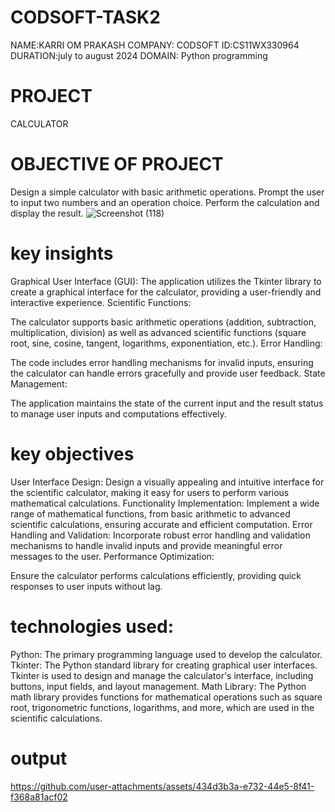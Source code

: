 # CODSOFT-TASK2
NAME:KARRI OM PRAKASH
COMPANY: CODSOFT
ID:CS11WX330964
DURATION:july to august 2024
DOMAIN: Python programming
# PROJECT
CALCULATOR
# OBJECTIVE OF PROJECT
Design a simple calculator with basic arithmetic operations.
Prompt the user to input two numbers and an operation choice.
Perform the calculation and display the result.
![Screenshot (118)](https://github.com/user-attachments/assets/dc2ac0cb-68ae-4291-93eb-7f0737ba4464)

# key insights
Graphical User Interface (GUI):
The application utilizes the Tkinter library to create a graphical interface for the calculator, providing a user-friendly and interactive experience.
Scientific Functions:

The calculator supports basic arithmetic operations (addition, subtraction, multiplication, division) as well as advanced scientific functions (square root, sine, cosine, tangent, logarithms, exponentiation, etc.).
Error Handling:

The code includes error handling mechanisms for invalid inputs, ensuring the calculator can handle errors gracefully and provide user feedback.
State Management:

The application maintains the state of the current input and the result status to manage user inputs and computations effectively.

# key objectives
User Interface Design:
Design a visually appealing and intuitive interface for the scientific calculator, making it easy for users to perform various mathematical calculations.
Functionality Implementation:
Implement a wide range of mathematical functions, from basic arithmetic to advanced scientific calculations, ensuring accurate and efficient computation.
Error Handling and Validation:
Incorporate robust error handling and validation mechanisms to handle invalid inputs and provide meaningful error messages to the user.
Performance Optimization:

Ensure the calculator performs calculations efficiently, providing quick responses to user inputs without lag.
# technologies used:
Python:
The primary programming language used to develop the calculator.
Tkinter:
The Python standard library for creating graphical user interfaces. Tkinter is used to design and manage the calculator's interface, including buttons, input fields, and layout management.
Math Library:
The Python math library provides functions for mathematical operations such as square root, trigonometric functions, logarithms, and more, which are used in the scientific calculations.
# output





https://github.com/user-attachments/assets/434d3b3a-e732-44e5-8f41-f368a81acf02

